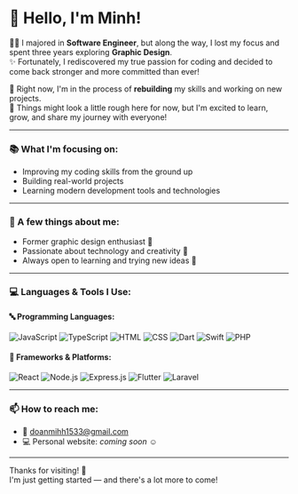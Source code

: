 # 👋 Hello, I'm Minh!

🧑‍💻 I majored in **Software Engineer**, but along the way, I lost my focus and spent three years exploring **Graphic Design**.  
✨ Fortunately, I rediscovered my true passion for coding and decided to come back stronger and more committed than ever!

🚀 Right now, I'm in the process of **rebuilding** my skills and working on new projects.  
💬 Things might look a little rough here for now, but I'm excited to learn, grow, and share my journey with everyone!

---

### 📚 What I'm focusing on:
- Improving my coding skills from the ground up
- Building real-world projects
- Learning modern development tools and technologies

---

### 🌱 A few things about me:
- Former graphic design enthusiast 🎨
- Passionate about technology and creativity 🚀
- Always open to learning and trying new ideas 🌟

---

### 💻 Languages & Tools I Use:

#### 🔤 Programming Languages:
![JavaScript](https://img.shields.io/badge/-JavaScript-F7DF1E?style=flat&logo=javascript&logoColor=black)
![TypeScript](https://img.shields.io/badge/-TypeScript-3178C6?style=flat&logo=typescript&logoColor=white)
![HTML](https://img.shields.io/badge/-HTML5-E34F26?style=flat&logo=html5&logoColor=white)
![CSS](https://img.shields.io/badge/-CSS3-1572B6?style=flat&logo=css3&logoColor=white)
![Dart](https://img.shields.io/badge/-Dart-0175C2?style=flat&logo=dart&logoColor=white)
![Swift](https://img.shields.io/badge/-Swift-FA7343?style=flat&logo=swift&logoColor=white)
![PHP](https://img.shields.io/badge/-PHP-777BB4?style=flat&logo=php&logoColor=white)

#### 🧰 Frameworks & Platforms:
![React](https://img.shields.io/badge/-React-20232A?style=flat&logo=react&logoColor=61DAFB)
![Node.js](https://img.shields.io/badge/-Node.js-339933?style=flat&logo=nodedotjs&logoColor=white)
![Express.js](https://img.shields.io/badge/-Express.js-000000?style=flat&logo=express&logoColor=white)
![Flutter](https://img.shields.io/badge/-Flutter-02569B?style=flat&logo=flutter&logoColor=white)
![Laravel](https://img.shields.io/badge/-Laravel-FF2D20?style=flat&logo=laravel&logoColor=white)

---

### 📫 How to reach me:
- 📨 doanmihh1533@gmail.com
- 💻 Personal website: _coming soon_ ☺️

---

Thanks for visiting! 🌟  
I'm just getting started — and there's a lot more to come!

